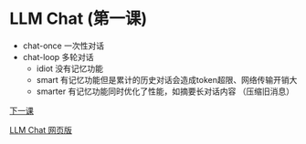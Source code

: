 # LLM Chat (第一课)

- chat-once 一次性对话
- chat-loop 多轮对话
  - idiot 没有记忆功能
  - smart 有记忆功能但是累计的历史对话会造成token超限、网络传输开销大
  - smarter 有记忆功能同时优化了性能，如摘要长对话内容 （压缩旧消息）

[下一课](https://github.com/guobinqiu/mcp-demo-golang)

[LLM Chat 网页版](https://github.com/guobinqiu/llm-chat-web)
